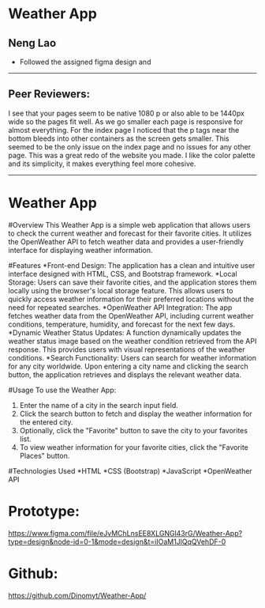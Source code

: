 # Weather App

Neng Lao
---------------------
-  Followed the assigned figma design and 
----------------------

  
Peer Reviewers:  
---------------------
I see that your pages seem to be native 1080 p or also able to be 1440px wide so the pages fit well.  As we go smaller each page is responsive for almost everything.  For the index page I noticed that the p tags near the bottom bleeds into other containers as the screen gets smaller.  This seemed to be the only issue on the index page and no issues for any other page.  This was a great redo of the website you made.  I like the color palette and its simplicity, it makes everything feel more cohesive.

---------------------

# Weather App
#Overview
This Weather App is a simple web application that allows users to check the current weather and forecast for their favorite cities. It utilizes the OpenWeather API to fetch weather data and provides a user-friendly interface for displaying weather information.

#Features
*Front-end Design: The application has a clean and intuitive user interface designed with HTML, CSS, and Bootstrap framework.
*Local Storage: Users can save their favorite cities, and the application stores them locally using the browser's local storage feature. This allows users to quickly access weather information for their preferred locations without the need for repeated searches.
*OpenWeather API Integration: The app fetches weather data from the OpenWeather API, including current weather conditions, temperature, humidity, and forecast for the next few days.
*Dynamic Weather Status Updates: A function dynamically updates the weather status image based on the weather condition retrieved from the API response. This provides users with visual representations of the weather conditions.
*Search Functionality: Users can search for weather information for any city worldwide. Upon entering a city name and clicking the search button, the application retrieves and displays the relevant weather data.

#Usage
To use the Weather App:

1. Enter the name of a city in the search input field.
2. Click the search button to fetch and display the weather information for the entered city.
3. Optionally, click the "Favorite" button to save the city to your favorites list.
4. To view weather information for your favorite cities, click the "Favorite Places" button.

#Technologies Used
*HTML
*CSS (Bootstrap)
*JavaScript
*OpenWeather API

# Prototype:  

https://www.figma.com/file/eJvMChLnsEE8XLGNGl43rG/Weather-App?type=design&node-id=0-1&mode=design&t=iIOaM1JlQqQVehDF-0

# Github:  

https://github.com/Dinomyt/Weather-App/
